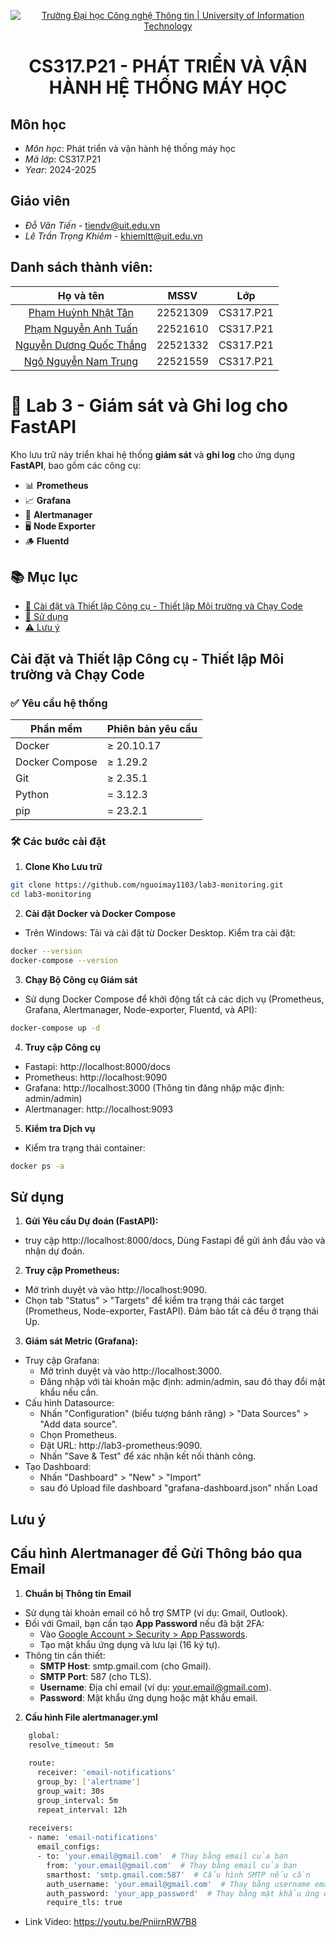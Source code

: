 
<p align="center">
  <a href="https://www.uit.edu.vn/" title="Trường Đại học Công nghệ Thông tin" style="border: 5;">
    <img src="https://i.imgur.com/WmMnSRt.png" alt="Trường Đại học Công nghệ Thông tin | University of Information Technology">
  </a>
</p>

<!-- Title -->
<h1 align="center"><b>CS317.P21 - PHÁT TRIỂN VÀ VẬN HÀNH HỆ THỐNG MÁY HỌC</b></h1>

## Môn học 
<a name="gioithieumonhoc"></a>
* *Môn học*: Phát triển và vận hành hệ thống máy học
* *Mã lớp*: CS317.P21
* *Year*: 2024-2025
## Giáo viên
<a name="giangvien"></a>
* *Đỗ Văn Tiến* - tiendv@uit.edu.vn
* *Lê Trần Trọng Khiêm* - khiemltt@uit.edu.vn

## Danh sách thành viên:
| Họ và tên      | MSSV | Lớp     |
| :----:        |    :----:   |          :----: |
| [Phạm Huỳnh Nhật Tân](https://github.com/tanphn?tab=repositories)      | 22521309       | CS317.P21  |
| [Phạm Nguyễn Anh Tuấn](https://github.com/nguoimay1103?tab=repositories)   | 22521610        | CS317.P21     |
| [Nguyễn Dương Quốc Thắng](https://github.com/solohito?tab=repositories)   | 22521332       | CS317.P21     |
| [Ngô Nguyễn Nam Trung](https://github.com/namtrunguit?tab=repositories)   | 22521559      | CS317.P21     |

# 🚀 Lab 3 - Giám sát và Ghi log cho FastAPI

Kho lưu trữ này triển khai hệ thống **giám sát** và **ghi log** cho ứng dụng **FastAPI**, bao gồm các công cụ:

- 📊 **Prometheus**
- 📈 **Grafana**
- 🚨 **Alertmanager**
- 🖥️ **Node Exporter**
- 🪵 **Fluentd**

## 📚 Mục lục

- [🔧 Cài đặt và Thiết lập Công cụ - Thiết lập Môi trường và Chạy Code](#-cài-đặt-và-thiết-lập-công-cụ)
- [🧪 Sử dụng](#-sử-dụng)
- [⚠️ Lưu ý](#️-lưu-ý)

## Cài đặt và Thiết lập Công cụ - Thiết lập Môi trường và Chạy Code

### ✅ Yêu cầu hệ thống

| Phần mềm         | Phiên bản yêu cầu     |
|------------------|------------------------|
| Docker           | ≥ 20.10.17             |
| Docker Compose   | ≥ 1.29.2               |
| Git              | ≥ 2.35.1               |
| Python           | = 3.12.3               |
| pip              | = 23.2.1               |

### 🛠️ Các bước cài đặt
1. **Clone Kho Lưu trữ**
  ```bash
  git clone https://github.com/nguoimay1103/lab3-monitoring.git
  cd lab3-monitoring
  ```
2. **Cài đặt Docker và Docker Compose**
  - Trên Windows: Tải và cài đặt từ Docker Desktop.
  Kiểm tra cài đặt:
  ```bash
  docker --version
  docker-compose --version
  ```
3. **Chạy Bộ Công cụ Giám sát**
  - Sử dụng Docker Compose để khởi động tất cả các dịch vụ (Prometheus, Grafana, Alertmanager, Node-exporter, Fluentd, và API):
  ```bash
  docker-compose up -d
  ```
4. **Truy cập Công cụ**

  - Fastapi: http://localhost:8000/docs
  - Prometheus: http://localhost:9090
  - Grafana: http://localhost:3000 (Thông tin đăng nhập mặc định: admin/admin)
  - Alertmanager: http://localhost:9093
  
5. **Kiểm tra Dịch vụ**
  - Kiểm tra trạng thái container:
  ```bash
  docker ps -a
  ```

## Sử dụng
1. **Gửi Yêu cầu Dự đoán (FastAPI):**
  - truy cập http://localhost:8000/docs, Dùng Fastapi để gửi ảnh đầu vào và nhận dự đoán.
2. **Truy cập Prometheus:**
  - Mở trình duyệt và vào http://localhost:9090.
  - Chọn tab "Status" > "Targets" để kiểm tra trạng thái các target (Prometheus, Node-exporter, FastAPI). Đảm bảo tất cả đều ở trạng thái Up.
3. **Giám sát Metric (Grafana):**
  - Truy cập Grafana:
      - Mở trình duyệt và vào http://localhost:3000.
      - Đăng nhập với tài khoản mặc định: admin/admin, sau đó thay đổi mật khẩu nếu cần.
  - Cấu hình Datasource:
      - Nhấn "Configuration" (biểu tượng bánh răng) > "Data Sources" > "Add data source".
      - Chọn Prometheus.
      - Đặt URL: http://lab3-prometheus:9090.
      - Nhấn "Save & Test" để xác nhận kết nối thành công.
  - Tạo Dashboard:
      - Nhấn "Dashboard" > "New" > "Import"
      - sau đó Upload file dashboard "grafana-dashboard.json" nhấn Load
 ## Lưu ý
  ## Cấu hình Alertmanager để Gửi Thông báo qua Email
  1. **Chuẩn bị Thông tin Email**
   - Sử dụng tài khoản email có hỗ trợ SMTP (ví dụ: Gmail, Outlook).
   - Đối với Gmail, bạn cần tạo **App Password** nếu đã bật 2FA:
     - Vào [Google Account > Security > App Passwords](https://myaccount.google.com/apppasswords).
     - Tạo mật khẩu ứng dụng và lưu lại (16 ký tự).
   - Thông tin cần thiết:
     - **SMTP Host**: smtp.gmail.com (cho Gmail).
     - **SMTP Port**: 587 (cho TLS).
     - **Username**: Địa chỉ email (ví dụ: your.email@gmail.com).
     - **Password**: Mật khẩu ứng dụng hoặc mật khẩu email.
  2. **Cấu hình File alertmanager.yml**
```bash
    global:
    resolve_timeout: 5m
  
    route:
      receiver: 'email-notifications'
      group_by: ['alertname']
      group_wait: 30s
      group_interval: 5m
      repeat_interval: 12h
    
    receivers:
    - name: 'email-notifications'
      email_configs:
      - to: 'your.email@gmail.com'  # Thay bằng email của bạn
        from: 'your.email@gmail.com'  # Thay bằng email của bạn
        smarthost: 'smtp.gmail.com:587'  # Cấu hình SMTP nếu cần
        auth_username: 'your.email@gmail.com'  # Thay bằng username email
        auth_password: 'your_app_password'  # Thay bằng mật khẩu ứng dụng
        require_tls: true
```
- Link Video: https://youtu.be/PniirnRW7B8
